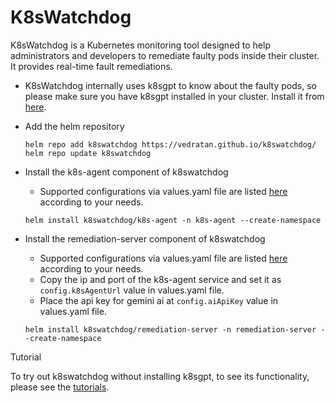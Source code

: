 # K8sWatchdog

K8sWatchdog is a Kubernetes monitoring tool designed to help administrators and developers to remediate faulty pods inside their cluster. It provides real-time fault remediations.

- K8sWatchdog internally uses k8sgpt to know about the faulty pods, so please make sure you have k8sgpt installed in your cluster. Install it from [here](https://github.com/k8sgpt-ai/k8sgpt-operator).

- Add the helm repository
  ```console
  helm repo add k8swatchdog https://vedratan.github.io/k8swatchdog/
  helm repo update k8swatchdog
  ```

- Install the k8s-agent component of k8swatchdog
  - Supported configurations via values.yaml file are listed [here](./charts/k8s-agent/README.md)  according to your needs.
  ```console
  helm install k8swatchdog/k8s-agent -n k8s-agent --create-namespace
  ```
- Install the remediation-server component of k8swatchdog
  - Supported configurations via values.yaml file are listed [here](./charts/remediation-server/README.md)  according to your needs.
  - Copy the ip and port of the k8s-agent service and set it as `config.k8sAgentUrl` value in values.yaml file.
  - Place the api key for gemini ai at `config.aiApiKey` value in values.yaml file.
  ```console
  helm install k8swatchdog/remediation-server -n remediation-server --create-namespace
  ```

Tutorial

To try out k8swatchdog without installing k8sgpt, to see its functionality, please see the [tutorials](./tutorial.md).
